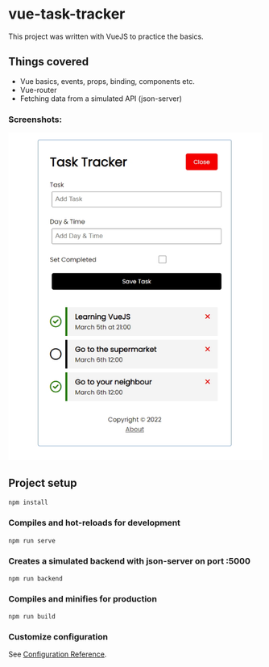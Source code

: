 # vue-task-tracker

This project was written with VueJS to practice the basics.

## Things covered
- Vue basics, events, props, binding, components etc.
- Vue-router
- Fetching data from a simulated API (json-server)

### Screenshots:
![Task Tracker app](https://github.com/hunterhuni/vue-task-tracker/blob/main/screenshot.jpg?raw=true)

## Project setup

```
npm install
```

### Compiles and hot-reloads for development

```
npm run serve
```

### Creates a simulated backend with json-server on port :5000

```
npm run backend
```

### Compiles and minifies for production

```
npm run build
```

### Customize configuration

See [Configuration Reference](https://cli.vuejs.org/config/).
